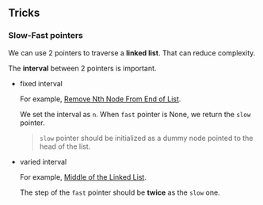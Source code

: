 ## Tricks

### Slow-Fast pointers

We can use 2 pointers to traverse a **linked list**. That can reduce complexity.

The **interval** between 2 pointers is important.

- fixed interval
    
    For example, [Remove Nth Node From End of List](https://leetcode.com/problems/remove-nth-node-from-end-of-list/). 
    
    We set the interval as `n`. When `fast` pointer is None, we return the `slow` pointer. 
    
    > `slow` pointer should be initialized as a dummy node pointed to the head of the list.

- varied interval

    For example, [Middle of the Linked List](https://leetcode.com/problems/middle-of-the-linked-list/).

    The step of the `fast` pointer should be **twice** as the `slow` one.